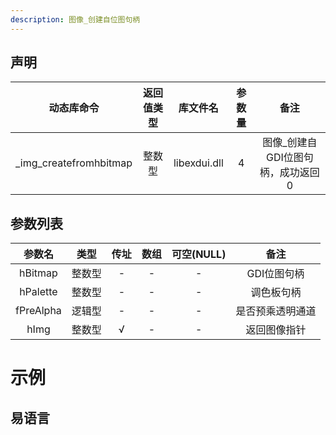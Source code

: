 ```yaml
---
description: 图像_创建自位图句柄
---
```



## 声明

|动态库命令| 返回值类型|库文件名|参数量| 备注|
|:--:|:--:|:--:|:--:|:--:|
| _img_createfromhbitmap |  整数型 |  libexdui.dll | 4 | 图像_创建自GDI位图句柄，成功返回0 |

## 参数列表

|  参数名   |  类型  | 传址 | 数组 | 可空(NULL) |       备注       |
| :-------: | :----: | :--: | :--: | :--------: | :--------------: |
|  hBitmap  | 整数型 |  -   |  -   |     -      |   GDI位图句柄    |
| hPalette  | 整数型 |  -   |  -   |     -      |    调色板句柄    |
| fPreAlpha | 逻辑型 |  -   |  -   |     -      | 是否预乘透明通道 |
|   hImg    | 整数型 |  √   |  -   |     -      |   返回图像指针   |


# 示例

## 易语言
